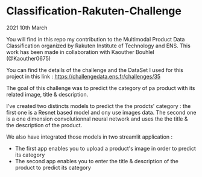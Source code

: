 # Classification-Rakuten-Challenge

2021 10th March

You will find in this repo my contribution to the Multimodal Product Data Classification organized by Rakuten Institute of Technology and ENS. This work has been made in collaboration with Kaouther Bouhlel (@Kaouther0675)

You can find the details of the challenge and the DataSet I used for this project in this link : https://challengedata.ens.fr/challenges/35

The goal of this challenge was to predict the category of pa product with its related image, title & description.

I've created two distincts models to predict the the prodcts' category : the first one is a Resnet based model and ony use images data. The second one is a  one dimension convolutionnal neural network and uses the the title & the description of the product.

We also have integrated those models in two streamlit application :
- The first app enables you to upload a product's image in order to predict its category
- The second app enables you to enter the title & description of the product to predict its category
